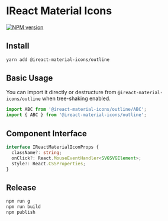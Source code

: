 # IReact Material Icons

[![NPM version](https://img.shields.io/npm/v/@ireact-material-icons/outline.svg?style=flat)](https://npmjs.org/package/@ireact-material-icons/outline)

## Install

```bash
yarn add @ireact-material-icons/outline
```

## Basic Usage

You can import it directly or destructure from `@ireact-material-icons/outline` when tree-shaking enabled.

```ts
import ABC from '@ireact-material-icons/outline/ABC';
import { ABC } from '@ireact-material-icons/outline';
```

## Component Interface

```ts
interface IReactMaterialIconProps {
  className?: string;
  onClick?: React.MouseEventHandler<SVGSVGElement>;
  style?: React.CSSProperties;
}
```

## Release

```bash
npm run g
npm run build
npm publish
```
